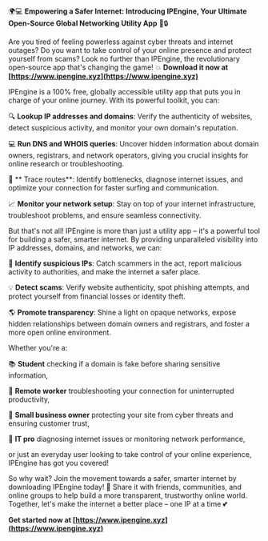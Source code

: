 🌍💻 **Empowering a Safer Internet: Introducing IPEngine, Your Ultimate Open-Source Global Networking Utility App** 📡🔒

Are you tired of feeling powerless against cyber threats and internet outages? Do you want to take control of your online presence and protect yourself from scams? Look no further than IPEngine, the revolutionary open-source app that's changing the game! 💥 **Download it now at [https://www.ipengine.xyz](https://www.ipengine.xyz)**

IPEngine is a 100% free, globally accessible utility app that puts you in charge of your online journey. With its powerful toolkit, you can:

🔍 **Lookup IP addresses and domains**: Verify the authenticity of websites, detect suspicious activity, and monitor your own domain's reputation.

💻 **Run DNS and WHOIS queries**: Uncover hidden information about domain owners, registrars, and network operators, giving you crucial insights for online research or troubleshooting.

📍 ** Trace routes**: Identify bottlenecks, diagnose internet issues, and optimize your connection for faster surfing and communication.

📈 **Monitor your network setup**: Stay on top of your internet infrastructure, troubleshoot problems, and ensure seamless connectivity.

But that's not all! IPEngine is more than just a utility app – it's a powerful tool for building a safer, smarter internet. By providing unparalleled visibility into IP addresses, domains, and networks, we can:

💪 **Identify suspicious IPs**: Catch scammers in the act, report malicious activity to authorities, and make the internet a safer place.

💡 **Detect scams**: Verify website authenticity, spot phishing attempts, and protect yourself from financial losses or identity theft.

🌎 **Promote transparency**: Shine a light on opaque networks, expose hidden relationships between domain owners and registrars, and foster a more open online environment.

Whether you're a:

📚 **Student** checking if a domain is fake before sharing sensitive information,

💼 **Remote worker** troubleshooting your connection for uninterrupted productivity,

🏢 **Small business owner** protecting your site from cyber threats and ensuring customer trust,

👥 **IT pro** diagnosing internet issues or monitoring network performance,

or just an everyday user looking to take control of your online experience, IPEngine has got you covered!

So why wait? Join the movement towards a safer, smarter internet by downloading IPEngine today! 🚀 Share it with friends, communities, and online groups to help build a more transparent, trustworthy online world. Together, let's make the internet a better place – one IP at a time 💕

**Get started now at [https://www.ipengine.xyz](https://www.ipengine.xyz)**